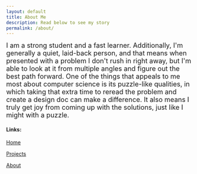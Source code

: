 ```yaml
---
layout: default
title: About Me
description: Read below to see my story
permalink: /about/
---
```


<font size="4"> I am a strong student and a fast learner. Additionally, I'm generally a quiet, laid-back person, and that means when presented with a problem I don't rush in right away, but I'm able to look at it from multiple angles and figure out the best path forward. One of the things that appeals to me most about computer science is its puzzle-like qualities, in which taking that extra time to reread the problem and create a design doc can make a difference. It also means I truly get joy from coming up with the solutions, just like I might with a puzzle. </font>


#### Links:

[Home](https://ekandell.github.io/)

[Projects](https://ekandell.github.io/projects/)

[About](https://ekandell.github.io/about/)
